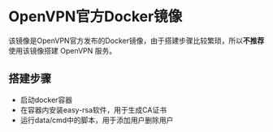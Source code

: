 # OpenVPN官方Docker镜像

该镜像是OpenVPN官方发布的Docker镜像，由于搭建步骤比较繁琐，所以**不推荐**使用该镜像搭建 OpenVPN 服务。

## 搭建步骤

- 启动docker容器
- 在容器内安装easy-rsa软件，用于生成CA证书
- 运行data/cmd中的脚本，用于添加用户删除用户
